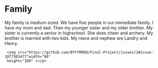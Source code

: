 <!DOCTYPE html>
<html>
<head>
<link rel="stylesheet" href="mystyle.css">
</head>
<body>

<h1>Family</h1>
<p>My family is medium sized. We have five people in our immediate family. I have my mom and dad. Then my younger sister and my older brother. My sister is currently a senior in highschool. She does cheer and archery. My brother is married with two kids. My niece and nephew are Landry and Henry. 
     
     <img src="https://github.com/BYYYRRDD/Final-Project/issues/1#issue-1077303477"width="80" 
     height="100" ></p>

</body>
</html>
